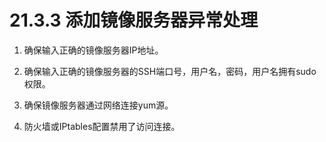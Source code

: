 # 21.3.3 添加镜像服务器异常处理

1. 确保输入正确的镜像服务器IP地址。

2. 确保输入正确的镜像服务器的SSH端口号，用户名，密码，用户名拥有sudo权限。

3. 确保镜像服务器通过网络连接yum源。

4. 防火墙或IPtables配置禁用了访问连接。

